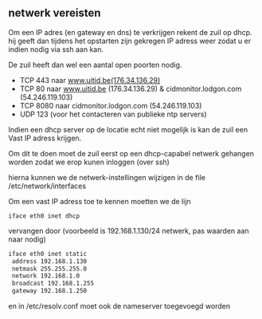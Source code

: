---
---
## netwerk vereisten

Om een IP adres (en gateway en dns) te verkrijgen rekent de zuil op dhcp. hij geeft dan tijdens het opstarten zijn gekregen IP adress weer zodat u er indien nodig via ssh aan kan.

De zuil heeft dan wel een aantal open poorten nodig.

* TCP 443 naar www.uitid.be(176.34.136.29)
* TCP 80 naar www.uitid.be (176.34.136.29) & cidmonitor.lodgon.com (54.246.119.103)
* TCP 8080 naar cidmonitor.lodgon.com (54.246.119.103)
* UDP 123 (voor het contacteren van publieke ntp servers)



Indien een dhcp server op de locatie echt niet mogelijk is kan de zuil een Vast IP adress krijgen.

Om dit te doen moet de zuil eerst op een dhcp-capabel netwerk gehangen worden zodat we erop kunen inloggen (over ssh)


hierna kunnen we de netwerk-instellingen wijzigen in de file /etc/network/interfaces

Om een vast IP adress toe te kennen moetten we de lijn


```
iface eth0 inet dhcp
```

vervangen door (voorbeeld is 192.168.1.130/24 netwerk, pas waarden aan naar nodig)


```sh
iface eth0 inet static
 address 192.168.1.130
 netmask 255.255.255.0
 network 192.168.1.0
 broadcast 192.168.1.255
 gateway 192.168.1.250
```

en in /etc/resolv.conf moet ook de nameserver toegevoegd worden

